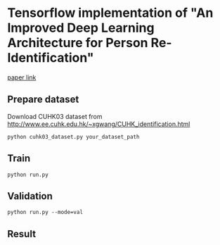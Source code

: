 # Tensorflow implementation of "An Improved Deep Learning Architecture for Person Re-Identification"

[paper link](http://www.cv-foundation.org/openaccess/content_cvpr_2015/papers/Ahmed_An_Improved_Deep_2015_CVPR_paper.pdf)

## Prepare dataset
Download CUHK03 dataset from http://www.ee.cuhk.edu.hk/~xgwang/CUHK_identification.html
```
python cuhk03_dataset.py your_dataset_path
```

## Train
```
python run.py
```

## Validation
```
python run.py --mode=val
```

## Result
